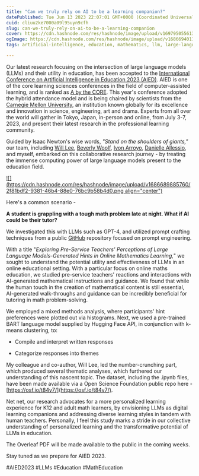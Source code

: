 ```yaml
---
title: "Can we truly rely on AI to be a learning companion?"
datePublished: Tue Jun 13 2023 22:07:01 GMT+0000 (Coordinated Universal Time)
cuid: cliuu2ke7000a09l95uyn9cfh
slug: can-we-truly-rely-on-ai-to-be-a-learning-companion
cover: https://cdn.hashnode.com/res/hashnode/image/upload/v1697950556136/ea2b2e35-873a-4ae6-8994-e32a8d3f97a4.png
ogImage: https://cdn.hashnode.com/res/hashnode/image/upload/v1686694011284/77befebd-c76e-4a55-9fe5-c5df3560d446.jpeg
tags: artificial-intelligence, education, mathematics, llm, large-language-models

---
```


Our latest research focusing on the intersection of large language models (LLMs) and their utility in education, has been accepted to the [International Conference on Artificial Intelligence in Education 2023 (AIED)](https://iaied.org/conferences). AIED is one of the core learning sciences conferences in the field of computer-assisted learning, and is ranked as [A by the CORE](http://portal.core.edu.au/conf-ranks/?search=aied&by=all&source=CORE2021&sort=atitle&page=1). This year's conference adopted the hybrid attendance model and is being chaired by scientists from the [Carnegie Mellon University](https://www.cmu.edu/), an institution known globally for its excellence and innovation in science, engineering, art and drama. Experts from all over the world will gather in Tokyo, Japan, in-person and online, from July 3-7, 2023, and present their latest research in the professional learning community.

Guided by Isaac Newton's wise words, *"Stand on the shoulders of giants,"* our team, including [Will Lee](https://www.researchgate.net/profile/William-Lee-51), [Beverly Woolf](https://presidentialinnovationfellows.gov/fellows/beverly-park-woolf/), [Ivon Arroyo](https://advancedlearningtech.com/), [Danielle Allessio](https://scholar.google.com/citations?user=-B3ETtMAAAAJ), and myself, embarked on this collaborative research journey - by treating the immense computing power of large language models present to the education field.

[![](https://cdn.hashnode.com/res/hashnode/image/upload/v1686689885760/2f81bdf2-9381-46b4-88e0-76bc9b58b4d0.png align="center")](https://iaied.org/conferences)

Here's a common scenario -

**A student is grappling with a tough math problem late at night. What if AI could be their tutor?**

We investigated this with LLMs such as GPT-4, and utilized prompt crafting techniques from a public [GitHub](https://github.com/f/awesome-chatgpt-prompts) repository focused on prompt engineering.

With a title "*Exploring Pre-Service Teachers' Perceptions of Large Language Models-Generated Hints in Online Mathematics Learning,*" we sought to understand the potential utility and effectiveness of LLMs in an online educational setting. With a particular focus on online maths education, we studied pre-service teachers' reactions and interactions with AI-generated mathematical instructions and guidance. We found that while the human touch in the creation of mathematical content is still essential, AI-generated walk-throughs and guidance can be incredibly beneficial for tutoring in math problem-solving.

We employed a mixed methods analysis, where participants' hint preferences were plotted out via histograms. Next, we used a pre-trained BART language model supplied by Hugging Face API, in conjunction with k-means clustering, to:

* Compile and interpret written responses
    
* Categorize responses into themes
    

My colleague and co-author, Will Lee, led the number-crunching part, which produced several thematic analyses, which furthered our understanding of this nascent topic. The dataset, including the .ipynb files, have been made available via a Open Science Foundation public repo here - [https://osf.io/t84v7/](https://osf.io/t84v7/).

Net net, our research advocates for a more personalized learning experience for K12 and adult math learners, by envisioning LLMs as digital learning companions and addressing diverse learning styles in tandem with human teachers. Personally, I feel this study marks a stride in our collective understanding of personalized learning and the transformative potential of LLMs in education.

The Overleaf PDF will be made available to the public in the coming weeks.

Stay tuned as we prepare for AIED 2023.

#AIED2023 #LLMs #Education #MathEducation